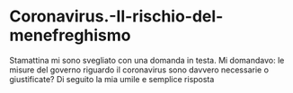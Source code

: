 # Coronavirus.-Il-rischio-del-menefreghismo
Stamattina mi sono svegliato con una domanda in testa. Mi domandavo: le misure del governo riguardo il coronavirus sono davvero necessarie o giustificate? Di seguito la mia umile e semplice risposta
